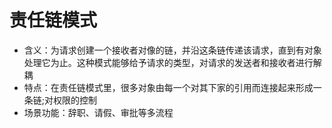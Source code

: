 
# 责任链模式
- 含义：为请求创建一个接收者对像的链，并沿这条链传递该请求，直到有对象处理它为止。这种模式能够给予请求的类型，对请求的发送者和接收者进行解耦
- 特点：在责任链模式里，很多对象由每一个对其下家的引用而连接起来形成一条链;对权限的控制
- 场景功能：辞职、请假、审批等多流程